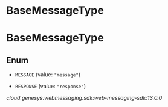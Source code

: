 # BaseMessageType


# BaseMessageType

## Enum


* `MESSAGE` (value: `"message"`)

* `RESPONSE` (value: `"response"`)




_cloud.genesys.webmessaging.sdk:web-messaging-sdk:13.0.0_
